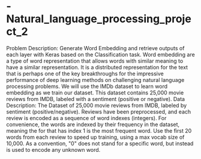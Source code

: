 # -Natural_language_processing_project_2
Problem Description:
Generate Word Embedding and retrieve outputs of each layer with Keras based on the Classification task.
Word embedding are a type of word representation that allows words with similar meaning to have a similar representation.
It is a distributed representation for the text that is perhaps one of the key breakthroughs for the impressive performance of deep learning methods on challenging natural language processing problems.
We will use the IMDb dataset to learn word embedding as we train our dataset. This dataset contains 25,000 movie reviews from IMDB, labeled with a sentiment (positive or negative).
Data Description:
The Dataset of 25,000 movie reviews from IMDB, labeled by sentiment (positive/negative). Reviews have been preprocessed, and each review is encoded as a sequence of word indexes (integers). For convenience, the words are indexed by their frequency in the dataset, meaning the for that has index 1 is the most frequent word. Use the first 20 words from each review to speed up training, using a max vocab size of 10,000. As a convention, "0" does not stand for a specific word, but instead is used to encode any unknown word.
